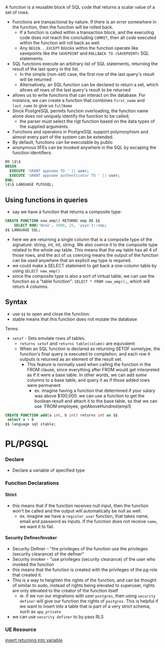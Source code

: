 
A function is a reusable block of SQL code that returns a scalar value of a set of rows.
- Functions are transactional by nature. If there is an error somewhere in the function, then the function will be rolled back.
	- If a function is called within a transaction block, and the executing code does not reach the concluding `COMMIT`, then all code executed within the function will roll back as well.
	- Any `BEGIN...EXCEPT` blocks within the function operate like savepoints like the `SAVEPOINT` and `ROLLBACK TO <SAVEPOINT>` SQL statements.
- SQL functions execute an arbitrary list of SQL statements, returning the result of the last query in the list.
	- In the simple (non-set) case, the first row of the last query's result will be returned
	- Alternatively, an SQL function can be declared to return a set, which allows *all* rows of the last query's result to be returned
- allows us to write functions that can interact on the database. For instance, we can create a function that combines `first_name` and `last_name` to give us `fullName`
- Since PostgreSQL permits function overloading, the function name alone does not uniquely identify the function to be called;
	- the parser must select the rigt function based on the data types of the supplied arguments.
- Functions and operators in PostgreSQL support polymorphism and almost every part of the system can be extended.
- By default, functions can be executable by public
- anonymous IIFEs can be invoked anywhere in the SQL by escaping the function identifiers:
```sql
DO \$\$
BEGIN
  EXECUTE 'GRANT appname TO ' || user;
  EXECUTE 'GRANT appname_authenticator TO ' || user;
END;
\$\$ LANGUAGE PLPGSQL;
```

## Using functions in queries
- say we have a function that returns a composite type:
```sql
CREATE FUNCTION new_emp() RETURNS emp AS $$
    SELECT ROW('None', 1000, 25, 'yoyo')::emp;
$$ LANGUAGE SQL;
```
- here we are returning a single column that is a composite type of the signature: string, int, int, string. We also coerce it to the composite type related to the whole `emp` table. This means that the `emp` table has all 4 of those rows, and the act of us coercing means the output of the function can be used anywhere that an explicit `emp` type is required.
- we could make a SELECT statement to get back a one-column table by using `SELECT new_emp()`
- since the composite type is also a sort of virtual table, we can use the function as a "table function": `SELECT * FROM new_emp();`, which will return 4 columns.

## Syntax
- use `$$` to open and close the function:
- stable means that this function does not mutate the database

Terms
- `setof` - Sets emulate rows of tables.
	- `returns setof` and `returns table(column)` are equivalent
	- When an SQL function is declared as returning SETOF sometype, the function's final query is executed to completion, and each row it outputs is returned as an element of the result set.
		- This feature is normally used when calling the function in the FROM clause, since everything after FROM would get interpreted as if it were a base table. In other words, we can add some columns to a base table, and query it as if those added rows were permanent
			- ex. imagine having a function that determined if your salary was above $100,000. we can use a function to get the boolean result and attach it to the base table, so that we can use `FROM employee, getAboveHundred(emp1)
```sql
CREATE FUNCTION add(a int, b int) returns int as $$
 select a + b
$$ language sql stable;
```

# PL/PGSQL
### Declare
- Declare a variable of specified type

### Function Declarations
#### Strict
- this means that if the function receives null input, then the function won't be called and the output will automatically be null as well.
	- ex. imagine we have a `register_user` function, that takes name, email and password as inputs. If the function does not receive `name`, we want it to fail.

#### Security Definer/Invoker
- Security Definer - "the privileges of the function use the privileges (security clearance) of the definer"
- Security invoker - "use privileges (security clearance) of the user who invoked the function
- this means that the function is created with the privileges of the pg role that created it.
- This is a way to heighten the rights of the function, and can be thought of similar to sudo, instead of rights being elevated to superuser, rights are only elevated to the creator of the function itself
	- ie. if we run our migrations with user `postgres`, then using `security definer` will give our function the rights of `postgres`. This is helpful if we want to insert into a table that is part of a very strict schema, such as `app_private`
- we can use `security definer` to by pass RLS

### UE Resource
[insert returning into variable](https://www.xspdf.com/resolution/50004699.html)
